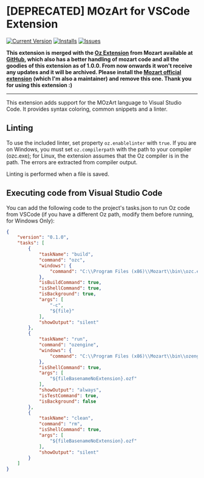 [DEPRECATED] MOzArt for VSCode Extension
===========================

[![Current Version](https://img.shields.io/github/release/alevalv/oz-vscode.svg?style=flat-square)](https://github.com/alevalv/oz-vscode/releases)
[![Installs](https://vsmarketplacebadge.apphb.com/installs/alevalv.oz-vscode.svg?style=flat-square)](https://marketplace.visualstudio.com/items?itemName=alevalv.oz-vscode)
[![Issues](https://img.shields.io/github/issues/alevalv/oz-vscode.svg?style=flat-square)](https://github.com/alevalv/oz-vscode/issues)

**This extension is merged with the [Oz Extension](https://marketplace.visualstudio.com/items?itemName=mozart-oz.vscode-oz) from Mozart available at [GitHub](https://github.com/mozart/vscode-oz), which also has a better handling of mozart code and all the goodies of this extension as of 1.0.0. From now onwards it won't receive any updates and it will be archived. Please install the [Mozart official extension](https://marketplace.visualstudio.com/items?itemName=mozart-oz.vscode-oz) (which I'm also a maintainer) and remove this one. Thank you for using this extension :)**

---

This extension adds support for the MOzArt language to Visual Studio Code. It provides syntax coloring, common snippets and a linter.

Linting
-------

To use the included linter, set property `oz.enablelinter` with `true`. If you are on Windows, you must set `oz.compilerpath` with the path to your compiler (ozc.exe); for Linux, the extension assumes that the Oz compiler is in the path. The errors are extracted from compiler output.

Linting is performed when a file is saved.

Executing code from Visual Studio Code
--------------------------------------

You can add the following code to the project's tasks.json to run Oz code from VSCode (if you have a different Oz path, modify them before running, for Windows Only):

```json
{
    "version": "0.1.0",
    "tasks": [
        {
            "taskName": "build",
            "command": "ozc",
            "windows": {
                "command": "C:\\Program Files (x86)\\Mozart\\bin\\ozc.exe"
            },
            "isBuildCommand": true,
            "isShellCommand": true,
            "isBackground": true,
            "args": [
                "-c",
                "${file}"
            ],
            "showOutput": "silent"
        },
        {
            "taskName": "run",
            "command": "ozengine",
            "windows": {
                "command": "C:\\Program Files (x86)\\Mozart\\bin\\ozengine.exe"
            },
            "isShellCommand": true,
            "args": [
                "${fileBasenameNoExtension}.ozf"
            ],
            "showOutput": "always",
            "isTestCommand": true,
            "isBackground": false
        },
        {
            "taskName": "clean",
            "command": "rm",
            "isShellCommand": true,
            "args": [
                "${fileBasenameNoExtension}.ozf"
            ],
            "showOutput": "silent"
        }
    ]
}

```
